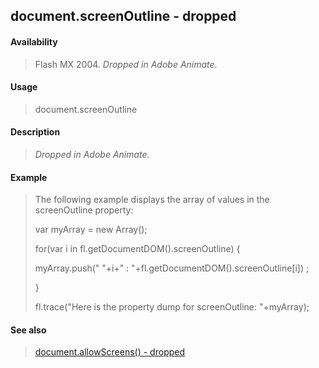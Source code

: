 ## document.screenOutline - dropped

#### Availability

> Flash MX 2004. *Dropped in Adobe Animate.*

#### Usage

> document.screenOutline

#### Description

> *Dropped in Adobe Animate.*

#### Example

> The following example displays the array of values in the screenOutline property:
>
> var myArray = new Array();
>
> for(var i in fl.getDocumentDOM().screenOutline) {
>
> myArray.push(" "+i+" : "+fl.getDocumentDOM().screenOutline\[i\]) ;
>
> }
>
> fl.trace("Here is the property dump for screenOutline: "+myArray);

#### See also

> [document.allowScreens() - dropped](#_bookmark133)
